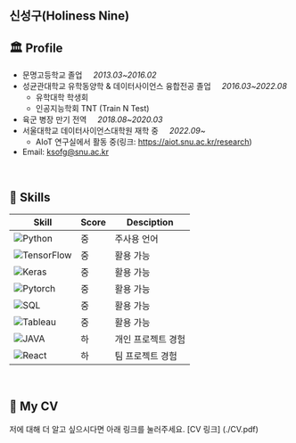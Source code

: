

## 신성구(Holiness Nine)

## 🏛 Profile

- 문명고등학교 졸업 &nbsp;&nbsp;&nbsp; _2013.03~2016.02_
- 성균관대학교 유학동양학 & 데이터사이언스 융합전공 졸업 &nbsp;&nbsp;&nbsp; _2016.03~2022.08_
   - 유학대학 학생회
   - 인공지능학회 TNT (Train N Test)
- 육군 병장 만기 전역 &nbsp;&nbsp;&nbsp; _2018.08~2020.03_
- 서울대학교 데이터사이언스대학원 재학 중 &nbsp;&nbsp;&nbsp; _2022.09~_
   - AIoT 연구실에서 활동 중(링크: https://aiot.snu.ac.kr/research)
- Email: ksofg@snu.ac.kr
<br/>


## 🌠 Skills

| Skill | Score | Desciption |
| ------ | ------ | ----- |
| ![Python](https://img.shields.io/badge/Python-3776AB?style=flat-square&logo=Python&logoColor=white)| 중 | 주사용 언어 |
| ![TensorFlow](https://img.shields.io/badge/TensorFlow-FF6F00?style=flat-square&logo=TensorFlow&logoColor=white)| 중 | 활용 가능 |
| ![Keras](https://img.shields.io/badge/Keras-D00000?style=flat-square&logo=Keras&logoColor=white) | 중 | 활용 가능 |
| ![Pytorch](https://img.shields.io/badge/PyTorch-EE4C2C?style=flat-square&logo=PyTorch&logoColor=white) | 중 | 활용 가능 |
| ![SQL](https://img.shields.io/badge/MySQL-4479A1?style=flat-square&logo=MySQL&logoColor=white) | 중 | 활용 가능 |
| ![Tableau](https://img.shields.io/badge/Tableau-276DC3?style=flat-square&logo=Tableau&logoColor=white) | 중 | 활용 가능 |
| ![JAVA](https://img.shields.io/badge/Java-007396?style=flat-square&logo=Java&logoColor=white) | 하 | 개인 프로젝트 경험 |
| ![React](https://img.shields.io/badge/React-4479A1?style=flat-square&logo=React&logoColor=white) | 하 | 팀 프로젝트 경험 |
<br/>

## 📝 My CV
저에 대해 더 알고 싶으시다면 아래 링크를 눌러주세요.
[CV 링크] (./CV.pdf)
